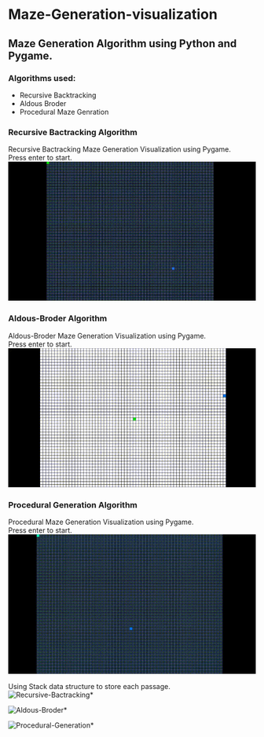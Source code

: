 # Maze-Generation-visualization

## Maze Generation Algorithm using Python and Pygame.
### Algorithms used:
- Recursive Backtracking
- Aldous Broder
- Procedural Maze Genration

### Recursive Bactracking Algorithm
Recursive Bactracking Maze Generation Visualization using Pygame.<br>
Press enter to start.<br>
![Recursive-Bactracking](https://github.com/naschwin/path-finding-visualization/blob/master/Images/Astar.gif)
<br>

### Aldous-Broder Algorithm
Aldous-Broder Maze Generation Visualization using Pygame.<br>
Press enter to start.<br>
![Aldous-Broder](https://github.com/naschwin/path-finding-visualization/blob/master/Images/BFS.gif)
<br>

### Procedural Generation Algorithm
Procedural Maze Generation Visualization using Pygame.<br>
Press enter to start.<br>
![Procedural-Generation](https://github.com/naschwin/path-finding-visualization/blob/master/Images/Djikstra.gif)




Using Stack data structure to store each passage.<br>
![Recursive-Bactracking*](https://github.com/naschwin/maze-generation/tree/master/Images/recursion.gif)


![Aldous-Broder*](https://github.com/naschwin/maze-generation/tree/master/Images/aldous.gif)


![Procedural-Generation*](https://github.com/naschwin/maze-generation/tree/master/Images/procedural.gif)
